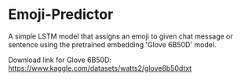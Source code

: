 # Emoji-Predictor

A simple LSTM model that assigns an emoji to given chat message or sentence using the pretrained embedding 'Glove 6B50D' model.

Download link for Glove 6B50D: https://www.kaggle.com/datasets/watts2/glove6b50dtxt
